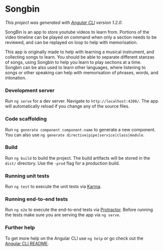 # Songbin

_This project was generated with [Angular CLI](https://github.com/angular/angular-cli) version 1.2.0._

SongBin is an app to store youtube videos to learn from. Portions of the video timeline can be played on command when only a section needs to be reviewed, and can be replayed on loop to help with memorisation.

This app is originally made to help with learning a musical instrument, and collecting songs to learn. You should be able to separate different stanzas of songs, using Songbin to help you learn to play sections at a time. Songbin can be also used to learn other languages, where listening to songs or other speaking can help with memorisation of phrases, words, and intonation.

### Development server

Run `ng serve` for a dev server. Navigate to `http://localhost:4200/`. The app will automatically reload if you change any of the source files.

### Code scaffolding

Run `ng generate component component-name` to generate a new component. You can also use `ng generate directive|pipe|service|class|module`.

### Build

Run `ng build` to build the project. The build artifacts will be stored in the `dist/` directory. Use the `-prod` flag for a production build.

### Running unit tests

Run `ng test` to execute the unit tests via [Karma](https://karma-runner.github.io).

### Running end-to-end tests

Run `ng e2e` to execute the end-to-end tests via [Protractor](http://www.protractortest.org/).
Before running the tests make sure you are serving the app via `ng serve`.

### Further help

To get more help on the Angular CLI use `ng help` or go check out the [Angular CLI README](https://github.com/angular/angular-cli/blob/master/README.md).

